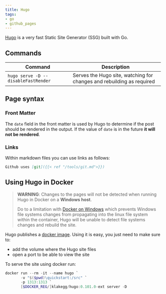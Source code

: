 ```yaml
---
title: Hugo
tags:
- go
- github_pages
---
```


[Hugo](https://gohugo.io/) is a very fast Static Site Generator (SSG) built with Go.
<!--more-->

## Commands

| Command | Description |
| ------- | ------------ |
| `hugo serve -D --disableFastRender` | Serves the Hugo site, watching for changes and rebuilding as required |

## Page syntax

### Front Matter

The `date` field in the front matter is used by Hugo to determine if the post should be rendered in the output.
If the value of `date` is in the future **it will not be rendered**.

### Links

Within markdown files you can use links as follows:
```markdown
Github uses [git]({{< ref "/tools/git.md">}})
```

## Using Hugo in Docker

> **WARNING**: Changes to the pages will not be detected when running Hugo in Docker on a **Windows host**.
>
> Do to a limitation with [Docker on Windows](https://forums.docker.com/t/file-system-watch-does-not-work-with-mounted-volumes/12038/25)
> which prevents Windows file systems changes from propagating into the linux file system within the container, 
> Hugo will be unable to detect file systems changes and rebuild the site.

Hugo publishes a [docker image](https://hub.docker.com/r/klakegg/hugo). 
Using it is easy, you just need to make sure to:

* add the volume where the Hugo site files
* open a port to be able to view the site


To serve the site using docker run:

```powershell
docker run --rm -it --name hugo `
       -v "$($pwd)\quickstart:/src" `
       -p 1313:1313 `
       [$DOCKER_REG/]klakegg/hugo:0.101.0-ext server -D
```
